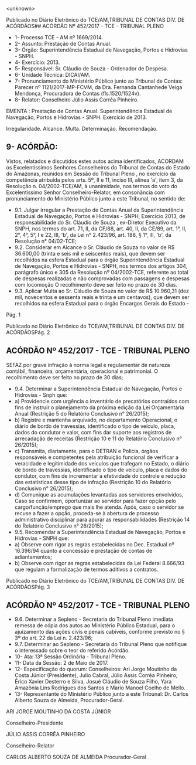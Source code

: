 &lt;unknown&gt;

Publicado  no  Diário Eletrônico do TCE/AM,TRIBUNAL DE CONTAS DIV. DE  ACÓRDÃOS## ACÓRDÃO Nº 452/2017 - TCE - TRIBUNAL PLENO

- 1- Processo TCE - AM nº 1669/2014.
- 2- Assunto: Prestação de Contas Anual.
- 3- Órgão: Superintendência Estadual de Navegação, Portos e Hidrovias - SNPH.
- 4- Exercício: 2013.
- 5- Responsável: Sr. Cláudio de Souza - Ordenador de Despesa.
- 6- Unidade Técnica: DICAI/AM.
- 7- Pronunciamento  do Ministério  Público  junto  ao Tribunal  de Contas: Parecer  nº 1121/2017-MP-FCVM,  da  Dra.  Fernanda  Cantanhede  Veiga  Mendonça,  Procuradora de Contas (fls.1520/1524v).
- 8- Relator: Conselheiro Júlio Assis Corrêa Pinheiro.

EMENTA : Prestação de Contas Anual. Superintendência Estadual de Navegação, Portos e Hidrovias - SNPH. Exercício de 2013.

Irregularidade. Alcance. Multa. Determinação. Recomendação.

## 9- ACÓRDÃO:

Vistos, relatados e discutidos estes autos acima identificados, ACORDAM os Excelentíssimos Senhores Conselheiros do Tribunal de Contas do Estado do Amazonas, reunidos em Sessão do Tribunal Pleno , no exercício da competência atribuída pelos arts. 5º, II e 11, inciso III, alínea 'a', item 3, da Resolução n. 04/2002-TCE/AM, à unanimidade, nos termos do voto do Excelentíssimo Senhor Conselheiro-Relator, em consonância com pronunciamento do Ministério Público junto a este Tribunal, no sentido de:

- 9.1. Julgar  irregular a Prestação  de  Contas  Anual  da  Superintendência Estadual de Navegação, Portos e Hidrovias  - SNPH, Exercício 2013, de responsabilidade do Sr.  Cláudio  de  Souza , ex-Diretor  Executivo  da SNPH, nos termos do art. 71, II, da CF/88, art. 40, II, da CE/89, art. 1°, II, 2°,  4°,  5°,  I  e  22,  III,  'b',  da  Lei  n°  2.423/96,  art.  188,  §  1°,  III,  'b',  da Resolução n° 04/02-TCE;
- 9.2. Considerar  em  Alcance o Sr.  Cláudio  de  Souza no  valor  de  R$ 36.600,00 (trinta e seis mil e seiscentos reais), que devem ser recolhidos na esfera Estadual para o órgão Superintendência Estadual de Navegação,  Portos  e  Hidrovias  -  SNPH,  nos  termos  dos  artigos  304, parágrafo único e 305 da Resolução nº 04/2002-TCE, referente ao total de despesas realizadas e não comprovadas com passagens e despesas com locomoção O recolhimento deve ser feito no prazo de 30 dias.
- 9.3. Aplicar Multa ao Sr. Cláudio de Souza no  valor  de  R$ 10.960,31 (dez mil, novecentos e sessenta reais e trinta e um centavos), que devem ser recolhidos na esfera Estadual para o órgão Encargos Gerais do Estado -

Pág. 1

Publicado  no  Diário Eletrônico do TCE/AM,TRIBUNAL DE CONTAS DIV. DE  ACÓRDÃOSPág. 2

## ACÓRDÃO Nº 452/2017 - TCE - TRIBUNAL PLENO

SEFAZ  por  grave  infração  à  norma  legal  e  regulamentar  de  natureza contábil, financeira, orçamentária, operacional e patrimonial. O recolhimento deve ser feito no prazo de 30 dias;

- 9.4. Determinar a Superintendência Estadual de Navegação, Portos e Hidrovias - Snph que:
- a) Providencie  com  urgência  o  inventário  de  precatórios  contraídos com  fins  de  instruir  o  planejamento  da  próxima  edição  da  Lei Orçamentária  Anual  (Restrição  5 do Relatório Conclusivo  n° 26/2015);
- b) Registre e mantenha arquivado, no departamento Operacional, o diário de bordo de travessias, identificado o tipo de veículo, placa, dados do condutor e valor, com fins dar suporte aos registros de arrecadação de receitas (Restrição 10 e 11 do Relatório Conclusivo n° 26/2015);
- c) Transmita, diariamente, para o DETRAN  e Polícia, órgãos responsáveis e competentes pela atribuição funcional de verificar a veracidade e legitimidade dos veículos que trafegam no Estado, o diário de bordo de travessias, identificado o tipo de veículo, placa e dados  do  condutor,  com  fins  de  incrementar  a  efetividade  do controle e redução das estatísticas desse tipo de infração (Restrição 10 do Relatório Conclusivo n° 26/2015);
- d) Comunique as acumulações levantadas aos servidores envolvidos, Caso se confirmem, oportunizar ao servidor para fazer opção  pelo  cargo/função/emprego  que  mais  lhe  atenda.  Após, caso o servidor se recuse a fazer a opção, proceda-se à abertura de processo administrativo disciplinar para apurar as responsabilidades (Restrição 14 do Relatório Conclusivo n° 26/2015);
- 9.5. Recomendar a Superintendência  Estadual  de Navegação,  Portos  e Hidrovias - SNPH que:
- a) Observe com rigor as regras estabelecidas no Dec. Estadual nº 16.396/94  quanto  a  concessão  e  prestação  de  contas  de adiantamentos;
- b) Observe  com  rigor  as  regras  estabelecidas  da  Lei  Federal 8.666/93  que  regulam  a  formalização  de  termos  aditivos  a contratos.

Publicado  no  Diário Eletrônico do TCE/AM,TRIBUNAL DE CONTAS DIV. DE  ACÓRDÃOSPág. 3

## ACÓRDÃO Nº 452/2017 - TCE - TRIBUNAL PLENO

- 9.6. Determinar a Sepleno  -  Secretaria  do  Tribunal  Pleno imediata  remessa de cópia dos autos ao Ministério Público Estadual, para o ajuizamento das ações civis e penais cabíveis, conforme previsto no § 3º do art. 22 da Lei n. 2.423/96;
- 9.7. Determinar ao  Sepleno  -  Secretaria  do  Tribunal  Pleno  que  notifique  o interessado sobre o teor do referido Acórdão.
- 10-  Ata: 13ª Sessão Ordinária - Tribunal Pleno.
- 11-  Data da Sessão: 2 de Maio de 2017.
- 12-  Especificação  do  quorum: Conselheiros: Ari Jorge  Moutinho  da  Costa  Júnior (Presidente), Julio Cabral,  Júlio Assis Corrêa Pinheiro, Érico Xavier Desterro e Silva, Josué  Cláudio  de  Souza  Filho,  Yara  Amazônia  Lins  Rodrigues  dos  Santos  e  Mario Manoel Coelho de Mello.
- 13-  Representante  do  Ministério  Público  junto  a  este Tribunal: Dr. Carlos  Alberto Souza de Almeida, Procurador-Geral.

ARI JORGE MOUTINHO DA COSTA JÚNIOR

Conselheiro-Presidente

JÚLIO ASSIS CORRÊA PINHEIRO

Conselheiro-Relator

CARLOS ALBERTO SOUZA DE ALMEIDA Procurador-Geral